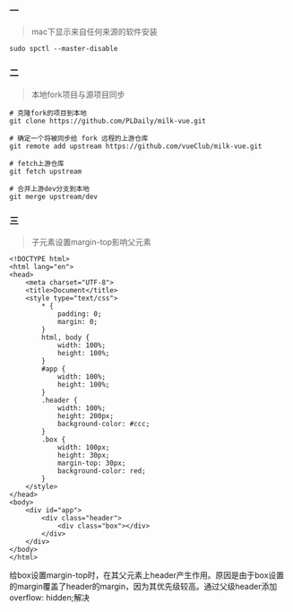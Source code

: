 ### 一

> mac下显示来自任何来源的软件安装

```
sudo spctl --master-disable
```

### 二

> 本地fork项目与源项目同步

```
# 克隆fork的项目到本地
git clone https://github.com/PLDaily/milk-vue.git
```

```
# 确定一个将被同步给 fork 远程的上游仓库
git remote add upstream https://github.com/vueClub/milk-vue.git
```

```
# fetch上游仓库
git fetch upstream
```

```
# 合并上游dev分支到本地
git merge upstream/dev
```
### 三

> 子元素设置margin-top影响父元素

```
<!DOCTYPE html>
<html lang="en">
<head>
    <meta charset="UTF-8">
    <title>Document</title>
    <style type="text/css">
        * {
            padding: 0;
            margin: 0;
        }
        html, body {
            width: 100%;
            height: 100%;
        }
        #app {
            width: 100%;
            height: 100%;
        }
        .header {
            width: 100%;
            height: 200px;
            background-color: #ccc;
        }
        .box {
            width: 100px;
            height: 30px;
            margin-top: 30px;
            background-color: red;
        }
    </style>
</head>
<body>
    <div id="app">
        <div class="header">
            <div class="box"></div>
        </div>
    </div>
</body>
</html>
```

给box设置margin-top时，在其父元素上header产生作用。原因是由于box设置的margin覆盖了header的margin，因为其优先级较高。通过父级header添加overflow: hidden;解决